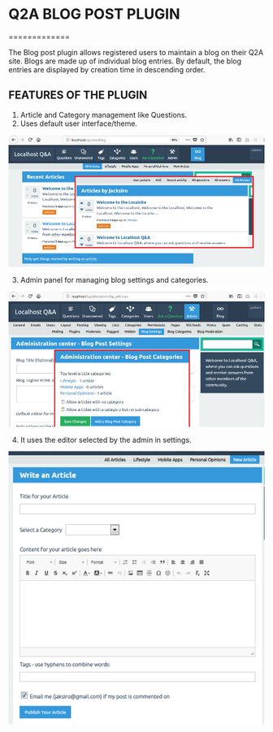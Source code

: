 # Q2A BLOG POST PLUGIN 
=============

The Blog post plugin allows registered users to maintain a blog on their Q2A site. Blogs are made up of individual blog entries. By default, the blog entries are displayed by creation time in descending order.

## FEATURES OF THE PLUGIN
1. Article and Category management like Questions.
2. Uses default user interface/theme.
<img src="screenshots/bp_articles.png"/>

3. Admin panel for managing blog settings and categories.
<img src="screenshots/bp_admin.png"/>

4. It uses the editor selected by the admin in settings.
<img src="screenshots/bp_write.png"/>
